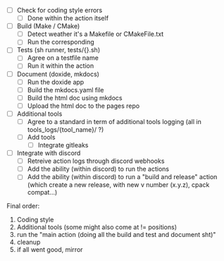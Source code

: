 - [ ] Check for coding style errors
  - [ ] Done within the action itself
- [ ] Build (Make / CMake)
  - [ ] Detect weather it's a Makefile or CMakeFile.txt
  - [ ] Run the corresponding
- [ ] Tests (sh runner, tests/{}.sh)
  - [ ] Agree on a testfile name
  - [ ] Run it within the action
- [ ] Document (doxide, mkdocs)
  - [ ] Run the doxide app
  - [ ] Build the mkdocs.yaml file
  - [ ] Build the html doc using mkdocs
  - [ ] Upload the html doc to the pages repo
- [ ] Additional tools
  - [ ] Agree to a standard in term of additional tools logging (all in tools_logs/{tool_name}/ ?)
  - [ ] Add tools
    - [ ] Integrate gitleaks
- [ ] Integrate with discord
  - [ ] Retreive action logs through discord webhooks
  - [ ] Add the ability (within discord) to run the actions
  - [ ] Add the ability (within discord) to run a "build and release" action (which create a new release, with new v number (x.y.z), cpack compat...)

Final order:

1. Coding style
2. Additional tools (some might also come at != positions)
3. run the "main action (doing all the build and test and document sht)"
4. cleanup
5. if all went good, mirror